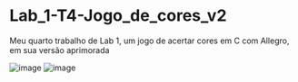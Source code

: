 # Lab_1-T4-Jogo_de_cores_v2
Meu quarto trabalho de Lab 1, um jogo de acertar cores em C com Allegro, em sua versão aprimorada

![image](https://github.com/lblacorte/Lab_1-T4-Jogo_de_cores_v2/assets/129808495/1851098b-ab42-489b-ba8b-158ee82150d1)
![image](https://github.com/lblacorte/Lab_1-T4-Jogo_de_cores_v2/assets/129808495/0635503a-03be-427c-b45f-909930762cd9)
